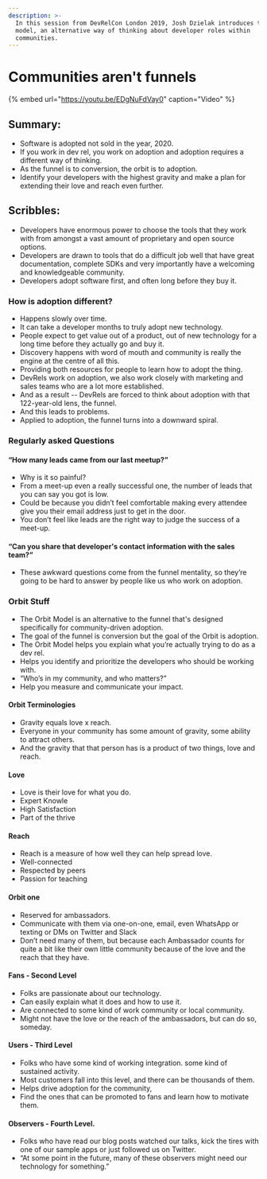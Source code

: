 ```yaml
---
description: >-
  In this session from DevRelCon London 2019, Josh Dzielak introduces the orbit
  model, an alternative way of thinking about developer roles within
  communities.
---
```


# Communities aren't funnels



{% embed url="https://youtu.be/EDgNuFdVay0" caption="Video" %}

## Summary:

* Software is adopted not sold in the year, 2020. 
* If you work in dev rel, you work on adoption and adoption requires a different way of thinking. 
* As the funnel is to conversion, the orbit is to adoption. 
* Identify your developers with the highest gravity and make a plan for extending their love and reach even further.

## Scribbles:

* Developers have enormous power to choose the tools that they work with from amongst a vast amount of proprietary and open source options. 
* Developers are drawn to tools that do a difficult job well that have great documentation, complete SDKs and very importantly have a welcoming and knowledgeable community. 
* Developers adopt software first, and often long before they buy it. 

### How is adoption different?

* Happens slowly over time. 
* It can take a developer months to truly adopt new technology.
* People expect to get value out of a product, out of new technology for a long time before they actually go and buy it. 
* Discovery happens with word of mouth and community is really the engine at the centre of all this. 
* Providing both resources for people to learn how to adopt the thing. 
* DevRels work on adoption, we also work closely with marketing and sales teams who are a lot more established. 
* And as a result -- DevRels are forced to think about adoption with that 122-year-old lens, the funnel. 
* And this leads to problems. 
* Applied to adoption, the funnel turns into a downward spiral. 

### Regularly asked Questions 

#### “How many leads came from our last meetup?” 

* Why is it so painful? 
* From a meet-up even a really successful one, the number of leads that you can say you got is low. 
* Could be because you didn’t feel comfortable making every attendee give you their email address just to get in the door.
* You don’t feel like leads are the right way to judge the success of a meet-up. 

#### “Can you share that developer's contact information with the sales team?” 

* These awkward questions come from the funnel mentality, so they’re going to be hard to answer by people like us who work on adoption.

###   Orbit Stuff

* The Orbit Model is an alternative to the funnel that's designed specifically for community-driven adoption. 
* The goal of the funnel is conversion but the goal of the Orbit is adoption. 
* The Orbit Model helps you explain what you’re actually trying to do as a dev rel. 
* Helps you identify and prioritize the developers who should be working with. 
* “Who’s in my community, and who matters?”
* Help you measure and communicate your impact.

#### Orbit Terminologies

* Gravity equals love x reach. 
* Everyone in your community has some amount of gravity, some ability to attract others.
* And the gravity that that person has is a product of two things, love and reach. 

#### Love 

* Love is their love for what you do.
* Expert Knowle
* High Satisfaction
* Part of the thrive 

#### Reach

* Reach is a measure of how well they can help spread love. 
* Well-connected 
* Respected by peers 
* Passion for teaching

#### Orbit one 

* Reserved for ambassadors. 
* Communicate with them via one-on-one, email, even WhatsApp or texting or DMs on Twitter and Slack
* Don’t need many of them, but because each Ambassador counts for quite a bit like their own little community because of the love and the reach that they have.

#### Fans - Second Level

* Folks are passionate about our technology.
* Can easily explain what it does and how to use it.
* Are connected to some kind of work community or local community. 
* Might not have the love or the reach of the ambassadors, but can do so, someday. 

#### Users - Third Level 

* Folks who have some kind of working integration. some kind of sustained activity. 
* Most customers fall into this level, and there can be thousands of them.
* Helps drive adoption for the community, 
* Find the ones that can be promoted to fans and learn how to motivate them.

#### Observers - Fourth Level. 

* Folks who have read our blog posts watched our talks, kick the tires with one of our sample apps or just followed us on Twitter. 
* “At some point in the future, many of these observers might need our technology for something.”

